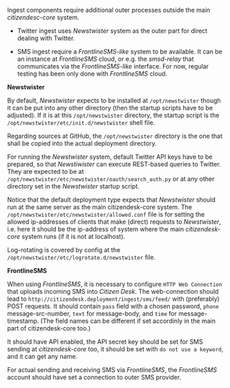 
Ingest components require additional outer processes outside the main _citizendesc-core_ system.

+ Twitter ingest uses _Newstwister_ system as the outer part for direct dealing with Twitter.

+ SMS ingest require a _FrontlineSMS-like_ system to be available. It can be an instance at _FrontlineSMS_ cloud,
or e.g. the _smsd-relay_ that communicates via the _FrontlineSMS-like_ interface.
For now, regular testing has been only done with _FrontlineSMS_ cloud.

**Newstwister**

By default, _Newstwister_ expects to be installed at
`/opt/newstwister`
though it can be put into any other directory (then the startup scripts have to be adjusted).
If it is at this
`/opt/newstwister`
directory, the startup script is the
`/opt/newstwister/etc/init.d/newstwister`
shell file.

Regarding sources at GitHub, the
`/opt/newstwister`
directory is the one that shall be copied into the actual deployment directory.

For running the _Newstwister_ system,
default Twitter API keys have to be prepared, so that _Newstiwister_ can execute REST-based queries to Twitter.
They are expected to be at
`/opt/newstwister/etc/newstwister/oauth/search_auth.py`
or at any other directory set in the _Newstwister_ startup script.

Notice that the default deployment type expects that _Newstwister_ should run at the same server as the main citizendesk-core system.
The
`/opt/newstwister/etc/newstwister/allowed.conf`
file is for setting the allowed ip-addresses of clients that make (direct) requests to _Newstwister_,
i.e. here it should be the ip-address of system where the main _citizendesk-core_ system runs (if it is not at localhost).

Log-rotating is covered by config at the
`/opt/newstwister/etc/logrotate.d/newstwister`
file.

**FrontlineSMS**

When using _FrontlineSMS_, it is necessary to configure `HTTP Web Connection` that uploads incoming SMS into _Citizen Desk_.
The web-connection should lead to `http://citizendesk.deployment/ingest/sms/feed/` with (preferably) POST requests.
It should contain `pass` field with a chosen password, `phone` message-src-number, `text` for message-body,
and `time` for message-timestamp. (The field names can be different if set accordinly in the main part of citizendesk-core too.)

It should have API enabled, the API secret key should be set for SMS sending at _citizendesk-core_ too,
it should be set with `do not use a keyword`, and it can get any name.

For actual sending and receiving SMS via _FrontlineSMS_, the _FrontlineSMS_ account should have set a connection
to outer SMS provider.




